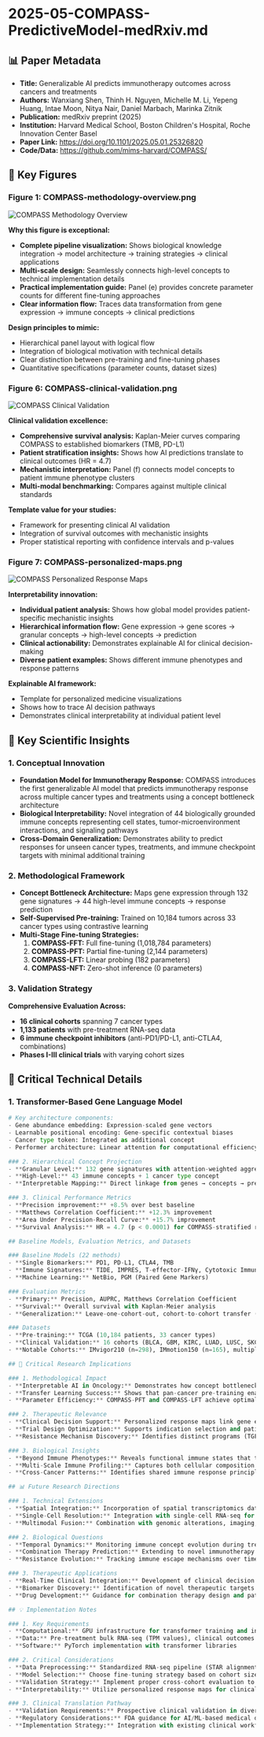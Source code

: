 # 2025-05-COMPASS-PredictiveModel-medRxiv.md

## 📊 Paper Metadata
- **Title:** Generalizable AI predicts immunotherapy outcomes across cancers and treatments
- **Authors:** Wanxiang Shen, Thinh H. Nguyen, Michelle M. Li, Yepeng Huang, Intae Moon, Nitya Nair, Daniel Marbach, Marinka Zitnik
- **Publication:** medRxiv preprint (2025)
- **Institution:** Harvard Medical School, Boston Children's Hospital, Roche Innovation Center Basel
- **Paper Link:** https://doi.org/10.1101/2025.05.01.25326820
- **Code/Data:** https://github.com/mims-harvard/COMPASS/

## 🎨 Key Figures

### Figure 1: COMPASS-methodology-overview.png
![COMPASS Methodology Overview](../../../paper-figures/COMPASS-methodology-overview.png)

**Why this figure is exceptional:**
- **Complete pipeline visualization:** Shows biological knowledge integration → model architecture → training strategies → clinical applications
- **Multi-scale design:** Seamlessly connects high-level concepts to technical implementation details
- **Practical implementation guide:** Panel (e) provides concrete parameter counts for different fine-tuning approaches
- **Clear information flow:** Traces data transformation from gene expression → immune concepts → clinical predictions

**Design principles to mimic:**
- Hierarchical panel layout with logical flow
- Integration of biological motivation with technical details
- Clear distinction between pre-training and fine-tuning phases
- Quantitative specifications (parameter counts, dataset sizes)

### Figure 6: COMPASS-clinical-validation.png
![COMPASS Clinical Validation](../paper-figures/COMPASS-clinical-validation.png)

**Clinical validation excellence:**
- **Comprehensive survival analysis:** Kaplan-Meier curves comparing COMPASS to established biomarkers (TMB, PD-L1)
- **Patient stratification insights:** Shows how AI predictions translate to clinical outcomes (HR = 4.7)
- **Mechanistic interpretation:** Panel (f) connects model concepts to patient immune phenotype clusters
- **Multi-modal benchmarking:** Compares against multiple clinical standards

**Template value for your studies:**
- Framework for presenting clinical AI validation
- Integration of survival outcomes with mechanistic insights
- Proper statistical reporting with confidence intervals and p-values

### Figure 7: COMPASS-personalized-maps.png
![COMPASS Personalized Response Maps](../paper-figures/COMPASS-personalized-maps.png)

**Interpretability innovation:**
- **Individual patient analysis:** Shows how global model provides patient-specific mechanistic insights
- **Hierarchical information flow:** Gene expression → gene scores → granular concepts → high-level concepts → prediction
- **Clinical actionability:** Demonstrates explainable AI for clinical decision-making
- **Diverse patient examples:** Shows different immune phenotypes and response patterns

**Explainable AI framework:**
- Template for personalized medicine visualizations
- Shows how to trace AI decision pathways
- Demonstrates clinical interpretability at individual patient level

## 🔄 Key Scientific Insights

### 1. Conceptual Innovation
- **Foundation Model for Immunotherapy Response:** COMPASS introduces the first generalizable AI model that predicts immunotherapy response across multiple cancer types and treatments using a concept bottleneck architecture
- **Biological Interpretability:** Novel integration of 44 biologically grounded immune concepts representing cell states, tumor-microenvironment interactions, and signaling pathways
- **Cross-Domain Generalization:** Demonstrates ability to predict responses for unseen cancer types, treatments, and immune checkpoint targets with minimal additional training

### 2. Methodological Framework
- **Concept Bottleneck Architecture:** Maps gene expression through 132 gene signatures → 44 high-level immune concepts → response prediction
- **Self-Supervised Pre-training:** Trained on 10,184 tumors across 33 cancer types using contrastive learning
- **Multi-Stage Fine-tuning Strategies:**
  1. **COMPASS-FFT:** Full fine-tuning (1,018,784 parameters)
  2. **COMPASS-PFT:** Partial fine-tuning (2,144 parameters) 
  3. **COMPASS-LFT:** Linear probing (182 parameters)
  4. **COMPASS-NFT:** Zero-shot inference (0 parameters)

### 3. Validation Strategy
**Comprehensive Evaluation Across:**
- **16 clinical cohorts** spanning 7 cancer types
- **1,133 patients** with pre-treatment RNA-seq data
- **6 immune checkpoint inhibitors** (anti-PD1/PD-L1, anti-CTLA4, combinations)
- **Phases I-III clinical trials** with varying cohort sizes

## 🔬 Critical Technical Details

### 1. Transformer-Based Gene Language Model
```python
# Key architecture components:
- Gene abundance embedding: Expression-scaled gene vectors
- Learnable positional encoding: Gene-specific contextual biases  
- Cancer type token: Integrated as additional concept
- Performer architecture: Linear attention for computational efficiency

### 2. Hierarchical Concept Projection
- **Granular Level:** 132 gene signatures with attention-weighted aggregation
- **High-Level:** 43 immune concepts + 1 cancer type concept
- **Interpretable Mapping:** Direct linkage from genes → concepts → predictions

### 3. Clinical Performance Metrics
- **Precision improvement:** +8.5% over best baseline
- **Matthews Correlation Coefficient:** +12.3% improvement  
- **Area Under Precision-Recall Curve:** +15.7% improvement
- **Survival Analysis:** HR = 4.7 (p < 0.0001) for COMPASS-stratified responders

## Baseline Models, Evaluation Metrics, and Datasets

### Baseline Models (22 methods)
- **Single Biomarkers:** PD1, PD-L1, CTLA4, TMB
- **Immune Signatures:** TIDE, IMPRES, T-effector-IFNγ, Cytotoxic Immune Signature
- **Machine Learning:** NetBio, PGM (Paired Gene Markers)

### Evaluation Metrics
- **Primary:** Precision, AUPRC, Matthews Correlation Coefficient
- **Survival:** Overall survival with Kaplan-Meier analysis
- **Generalization:** Leave-one-cohort-out, cohort-to-cohort transfer (240 evaluations)

### Datasets
- **Pre-training:** TCGA (10,184 patients, 33 cancer types)
- **Clinical Validation:** 16 cohorts (BLCA, GBM, KIRC, LUAD, LUSC, SKCM, STAD)
- **Notable Cohorts:** IMvigor210 (n=298), IMmotion150 (n=165), multiple melanoma studies

## 💭 Critical Research Implications

### 1. Methodological Impact
- **Interpretable AI in Oncology:** Demonstrates how concept bottleneck architectures can provide mechanistic insights while maintaining predictive performance
- **Transfer Learning Success:** Shows that pan-cancer pre-training enables effective adaptation to specific clinical contexts
- **Parameter Efficiency:** COMPASS-PFT and COMPASS-LFT achieve optimal performance with minimal parameter updates

### 2. Therapeutic Relevance
- **Clinical Decision Support:** Personalized response maps link gene expression to immune concepts for individual patients
- **Trial Design Optimization:** Supports indication selection and patient stratification in early-phase trials
- **Resistance Mechanism Discovery:** Identifies distinct programs (TGF-β signaling, endothelial exclusion, CD4+ T cell dysfunction, B cell deficiency) in immune-inflamed non-responders

### 3. Biological Insights
- **Beyond Immune Phenotypes:** Reveals functional immune states that transcend traditional inflamed/excluded/desert classifications
- **Multi-Scale Immune Profiling:** Captures both cellular composition and functional pathway activation
- **Cross-Cancer Patterns:** Identifies shared immune response principles across diverse tumor types

## 📊 Future Research Directions

### 1. Technical Extensions
- **Spatial Integration:** Incorporation of spatial transcriptomics data for location-specific immune states
- **Single-Cell Resolution:** Integration with single-cell RNA-seq for enhanced cellular characterization
- **Multimodal Fusion:** Combination with genomic alterations, imaging, and clinical features

### 2. Biological Questions
- **Temporal Dynamics:** Monitoring immune concept evolution during treatment
- **Combination Therapy Prediction:** Extending to novel immunotherapy combinations
- **Resistance Evolution:** Tracking immune escape mechanisms over time

### 3. Therapeutic Applications
- **Real-Time Clinical Integration:** Development of clinical decision support systems
- **Biomarker Discovery:** Identification of novel therapeutic targets from concept analysis
- **Drug Development:** Guidance for combination therapy design and patient selection

## 💡 Implementation Notes

### 1. Key Requirements
- **Computational:** GPU infrastructure for transformer training and inference
- **Data:** Pre-treatment bulk RNA-seq (TPM values), clinical outcomes
- **Software:** PyTorch implementation with transformer libraries

### 2. Critical Considerations
- **Data Preprocessing:** Standardized RNA-seq pipeline (STAR alignment, GENCODE v36)
- **Model Selection:** Choose fine-tuning strategy based on cohort size and data availability
- **Validation Strategy:** Implement proper cross-cohort evaluation to assess generalization
- **Interpretability:** Utilize personalized response maps for clinical insights

### 3. Clinical Translation Pathway
- **Validation Requirements:** Prospective clinical validation in diverse populations
- **Regulatory Considerations:** FDA guidance for AI/ML-based medical devices
- **Implementation Strategy:** Integration with existing clinical workflows and electronic health records


```
